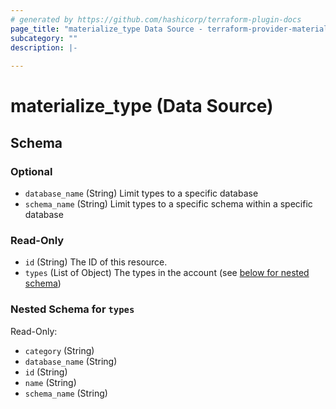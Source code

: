 ```yaml
---
# generated by https://github.com/hashicorp/terraform-plugin-docs
page_title: "materialize_type Data Source - terraform-provider-materialize"
subcategory: ""
description: |-
  
---
```


# materialize_type (Data Source)





<!-- schema generated by tfplugindocs -->
## Schema

### Optional

- `database_name` (String) Limit types to a specific database
- `schema_name` (String) Limit types to a specific schema within a specific database

### Read-Only

- `id` (String) The ID of this resource.
- `types` (List of Object) The types in the account (see [below for nested schema](#nestedatt--types))

<a id="nestedatt--types"></a>
### Nested Schema for `types`

Read-Only:

- `category` (String)
- `database_name` (String)
- `id` (String)
- `name` (String)
- `schema_name` (String)


